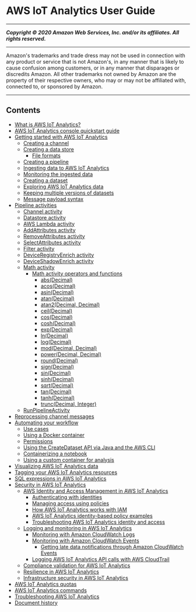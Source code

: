 # AWS IoT Analytics User Guide

-----
*****Copyright &copy; 2020 Amazon Web Services, Inc. and/or its affiliates. All rights reserved.*****

-----
Amazon's trademarks and trade dress may not be used in 
     connection with any product or service that is not Amazon's, 
     in any manner that is likely to cause confusion among customers, 
     or in any manner that disparages or discredits Amazon. All other 
     trademarks not owned by Amazon are the property of their respective
     owners, who may or may not be affiliated with, connected to, or 
     sponsored by Amazon.

-----
## Contents
+ [What is AWS IoT Analytics?](welcome.md)
+ [AWS IoT Analytics console quickstart guide](quickstart.md)
+ [Getting started with AWS IoT Analytics](getting-started.md)
   + [Creating a channel](create-channel.md)
   + [Creating a data store](create-data-store.md)
      + [File formats](iotanalytics-schema.md)
   + [Creating a pipeline](create-pipeline.md)
   + [Ingesting data to AWS IoT Analytics](ingest-data.md)
   + [Monitoring the ingested data](monitor-data.md)
   + [Creating a dataset](create-dataset.md)
   + [Exploring AWS IoT Analytics data](explore-data.md)
   + [Keeping multiple versions of datasets](dataset-versions.md)
   + [Message payload syntax](payload-syntax.md)
+ [Pipeline activities](pipeline-activities.md)
   + [Channel activity](pipeline-activities-channel.md)
   + [Datastore activity](pipeline-activities-datastore.md)
   + [AWS Lambda activity](pipeline-activities-lambda.md)
   + [AddAttributes activity](pipeline-activities-add-attributes.md)
   + [RemoveAttributes activity](pipeline-activities.removeattributes.md)
   + [SelectAttributes activity](pipeline-activities-selectattributes.md)
   + [Filter activity](pipeline-activities-filter.md)
   + [DeviceRegistryEnrich activity](pipeline-activities-deviceregistryenrich.md)
   + [DeviceShadowEnrich activity](pipeline-activities-deviceshadowenrich.md)
   + [Math activity](pipeline-activities-math.md)
      + [Math activity operators and functions](math-operators-functions.md)
         + [abs(Decimal)](math-abs.md)
         + [acos(Decimal)](math-acos.md)
         + [asin(Decimal)](math-asin.md)
         + [atan(Decimal)](math-atan.md)
         + [atan2(Decimal, Decimal)](math-atan2.md)
         + [ceil(Decimal)](math-ceil.md)
         + [cos(Decimal)](math-cos.md)
         + [cosh(Decimal)](math-cosh.md)
         + [exp(Decimal)](math-exp.md)
         + [ln(Decimal)](math-ln.md)
         + [log(Decimal)](math-log.md)
         + [mod(Decimal, Decimal)](math-mod.md)
         + [power(Decimal, Decimal)](math-power.md)
         + [round(Decimal)](math-round.md)
         + [sign(Decimal)](math-sign.md)
         + [sin(Decimal)](math-sin.md)
         + [sinh(Decimal)](math-sinh.md)
         + [sqrt(Decimal)](math-sqrt.md)
         + [tan(Decimal)](math-tan.md)
         + [tanh(Decimal)](math-tanh.md)
         + [trunc(Decimal, Integer)](math-trunc.md)
   + [RunPipelineActivity](run-pipeline-activity.md)
+ [Reprocessing channel messages](reprocessing.md)
+ [Automating your workflow](automate.md)
   + [Use cases](automate-use-cases.md)
   + [Using a Docker container](automate-proceed.md)
   + [Permissions](automate-permissions.md)
   + [Using the CreateDataset API via Java and the AWS CLI](automate-create-dataset.md)
   + [Containerizing a notebook](automate-containerize.md)
   + [Using a custom container for analysis](automate-custom-container.md)
+ [Visualizing AWS IoT Analytics data](data-visualization.md)
+ [Tagging your AWS IoT Analytics resources](tagging.md)
+ [SQL expressions in AWS IoT Analytics](sql-support.md)
+ [Security in AWS IoT Analytics](security.md)
   + [AWS Identity and Access Management in AWS IoT Analytics](security-iam.md)
      + [Authenticating with identities](iam-authentication.md)
      + [Managing access using policies](iam-access-management.md)
      + [How AWS IoT Analytics works with IAM](work-with-iam.md)
      + [AWS IoT Analytics identity-based policy examples](iam-policy-examples.md)
      + [Troubleshooting AWS IoT Analytics identity and access](iam-troubleshoot.md)
   + [Logging and monitoring in AWS IoT Analytics](monitoring.md)
      + [Monitoring with Amazon CloudWatch Logs](cloudwatch.md)
      + [Monitoring with Amazon CloudWatch Events](cloudwatch-events.md)
         + [Getting late data notifications through Amazon CloudWatch Events](late-data-notification.md)
      + [Logging AWS IoT Analytics API calls with AWS CloudTrail](cloudtrail.md)
   + [Compliance validation for AWS IoT Analytics](iotanalytics-compliance.md)
   + [Resilience in AWS IoT Analytics](iotanalytics-resilience.md)
   + [Infrastructure security in AWS IoT Analytics](iotanalytics-infrastructure-security.md)
+ [AWS IoT Analytics quotas](limits.md)
+ [AWS IoT Analytics commands](api.md)
+ [Troubleshooting AWS IoT Analytics](troubleshoot.md)
+ [Document history](doc-history.md)
